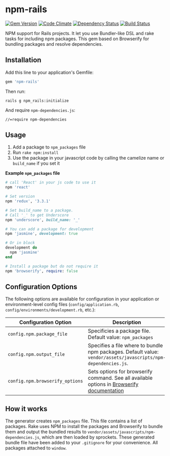 # npm-rails
[![Gem Version](https://badge.fury.io/rb/npm-rails.svg)](https://badge.fury.io/rb/npm-rails)
[![Code Climate](https://codeclimate.com/github/endenwer/npm-rails/badges/gpa.svg)](https://codeclimate.com/github/endenwer/npm-rails)
[![Dependency Status](https://gemnasium.com/endenwer/npm-rails.svg)](https://gemnasium.com/endenwer/npm-rails)
[![Build Status](https://travis-ci.org/endenwer/npm-rails.svg?branch=master)](https://travis-ci.org/endenwer/npm-rails)

NPM support for Rails projects. It let you use Bundler-like DSL and rake tasks
for including npm packages. This gem based on Browserify for bundling packages
and resolve dependencies.

## Installation

Add this line to your application's Gemfile:

```ruby
gem 'npm-rails'
```

Then run:

    rails g npm_rails:initialize

And require `npm-dependencies.js`:

    //=require npm-dependencies

## Usage

1. Add a package to `npm_packages` file
2. Run `rake npm:install`
3. Use the package in your javascript code by calling the camelize name
or `build_name` if you set it

**Example `npm_packages` file**

```ruby
# call 'React' in your js code to use it
npm 'react'

# Set version
npm 'redux', '3.3.1'

# Set build_name to a package.
# Call '_' to get Underscore
npm 'underscore', build_name: '_'

# You can add a package for development
npm 'jasmine', development: true

# Or in block
development do
  npm 'jasmine'
end

# Install a package but do not require it
npm 'browserify', require: false
```

## Configuration Options

The following options are available for configuration in your application or environment-level
config files (`config/application.rb`, `config/environments/development.rb`, etc.):

| Configuration Option            | Description                                                                                                                                  |
|---------------------------------|--------------------------------------------------------------------------------------------------------------------------------------------- |
| `config.npm.package_file`       | Specificies a package file. Default value: `npm_packages`                                                                                    |
| `config.npm.output_file`        | Specifies a file where to bundle npm packages. Default value: `vendor/assets/javascripts/npm-dependencies.js`.                               |
| `config.npm.browserify_options` | Sets options for browserify command. See all available options in [Browserify documentation](https://github.com/substack/node-browserify#usage) |

## How it works

The generator creates `npm_packages` file. This file contains a list of packages. Rake uses NPM to install the packages and Browserify to bundle them and output the bundled results to `vendor/assets/javascripts/npm-dependencies.js`, which are then loaded by sprockets. These generated bundle file have been added to your `.gitignore` for your convenience. All packages attached to `window`.



